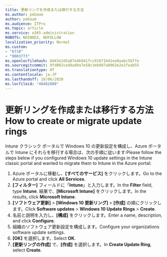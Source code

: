 ```yaml
---
title: 更新リングを作成または移行する方法
ms.author: pebaum
author: pebaum
ms.audience: ITPro
ms.topic: article
ms.service: o365-administration
ROBOTS: NOINDEX, NOFOLLOW
localization_priority: Normal
ms.custom:
- "6718"
- "9003773"
ms.openlocfilehash: 0d43e2d5a87e4b941fcc91671b41ea0aabc5bffe
ms.sourcegitcommit: 9fd002ce49ad9a7e58c3eb997a8063e2e1feab55
ms.translationtype: HT
ms.contentlocale: ja-JP
ms.lasthandoff: 10/06/2020
ms.locfileid: "48462088"
---
```

# <a name="how-to-create-or-migrate-update-rings"></a><span data-ttu-id="6f425-102">更新リングを作成または移行する方法</span><span class="sxs-lookup"><span data-stu-id="6f425-102">How to create or migrate update rings</span></span>

<span data-ttu-id="6f425-103">Intune クラシック ポータルで Windows 10 の更新設定を構成し、Azure ポータルで Intune にそれらを移行する場合は、次の手順に従います:</span><span class="sxs-lookup"><span data-stu-id="6f425-103">Please follow the steps below if you configured Windows 10 update settings in the Intune classic portal and wanted to migrate them to Intune in the Azure portal:</span></span>

1. <span data-ttu-id="6f425-104">Azure ポータルに移動し、**[すべてのサービス]** をクリックします。</span><span class="sxs-lookup"><span data-stu-id="6f425-104">Go to the Azure portal and click **All Services**.</span></span>
2. <span data-ttu-id="6f425-105">**[フィルター]** フィールドに「**Intune**」と入力します。</span><span class="sxs-lookup"><span data-stu-id="6f425-105">In the **Filter** field, type **Intune**.</span></span> <span data-ttu-id="6f425-106">結果で、**[Microsoft Intune]** をクリックします。</span><span class="sxs-lookup"><span data-stu-id="6f425-106">In the results, click **Microsoft Intune**.</span></span>
3. <span data-ttu-id="6f425-107">**[ソフトウェア更新]** > **[Windows 10 更新リング]** > **[作成]** の順にクリックします。</span><span class="sxs-lookup"><span data-stu-id="6f425-107">Click **Software updates** > **Windows 10 Update Rings** > **Create**.</span></span>
4. <span data-ttu-id="6f425-108">名前と説明を入力し、**[構成]** をクリックします。</span><span class="sxs-lookup"><span data-stu-id="6f425-108">Enter a name, description, and click **Configure**.</span></span>
5. <span data-ttu-id="6f425-109">組織のソフトウェア更新設定を構成します。</span><span class="sxs-lookup"><span data-stu-id="6f425-109">Configure your organizations software update settings.</span></span>
6. <span data-ttu-id="6f425-110">**[OK]** を選択します。</span><span class="sxs-lookup"><span data-stu-id="6f425-110">Select **OK**.</span></span>
7. <span data-ttu-id="6f425-111">**[更新リングの作成]** で、**[作成]** を選択します。</span><span class="sxs-lookup"><span data-stu-id="6f425-111">In **Create Update Ring**, select **Create**.</span></span>
